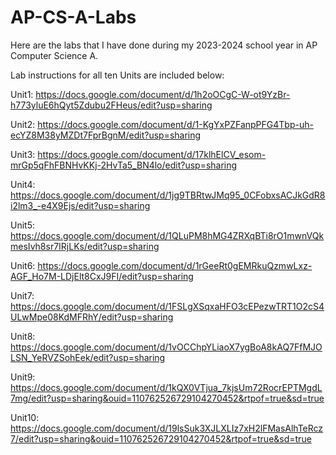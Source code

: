 # AP-CS-A-Labs
Here are the labs that I have done during my 2023-2024 school year in AP Computer Science A.

Lab instructions for all ten Units are included below: 

  Unit1: https://docs.google.com/document/d/1h2oOCgC-W-ot9YzBr-h773yluE6hQyt5Zdubu2FHeus/edit?usp=sharing
  
  Unit2: https://docs.google.com/document/d/1-KgYxPZFanpPFG4Tbp-uh-ecYZ8M38yMZDt7FprBgnM/edit?usp=sharing
  
  Unit3: https://docs.google.com/document/d/17klhElCV_esom-mrGp5qFhFBNHvKKj-2HvTa5_BN4lo/edit?usp=sharing
  
  Unit4: https://docs.google.com/document/d/1jg9TBRtwJMq95_0CFobxsACJkGdR8i2lm3_-e4X9Ejs/edit?usp=sharing
  
  Unit5: https://docs.google.com/document/d/1QLuPM8hMG4ZRXqBTi8rO1mwnVQkmesIvh8sr7IRjLKs/edit?usp=sharing
  
  Unit6: https://docs.google.com/document/d/1rGeeRt0gEMRkuQzmwLxz-AGF_Ho7M-LDjElt8CxJ9FI/edit?usp=sharing
  
  Unit7: https://docs.google.com/document/d/1FSLgXSqxaHFO3cEPezwTRT1O2cS4ULwMpe08KdMFRhY/edit?usp=sharing
  
  Unit8: https://docs.google.com/document/d/1vOCChpYLiaoX7ygBoA8kAQ7FfMJOLSN_YeRVZSohEek/edit?usp=sharing
  
  Unit9: https://docs.google.com/document/d/1kQX0VTjua_7kjsUm72RocrEPTMgdL7mg/edit?usp=sharing&ouid=110762526729104270452&rtpof=true&sd=true
  
  Unit10: https://docs.google.com/document/d/19lsSuk3XJLXLIz7xH2lFMasAlhTeRcz7/edit?usp=sharing&ouid=110762526729104270452&rtpof=true&sd=true
    
